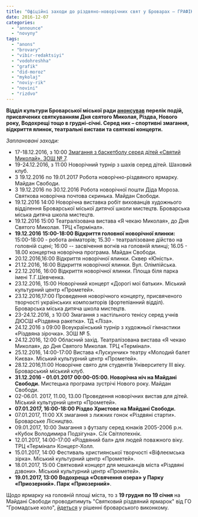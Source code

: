 ```yaml
---
title: "Офіційні заходи до різдвяно-новорічних свят у Броварах – ГРАФІК"
date: 2016-12-07
categories: 
  - "announce"
  - "novyny"
tags: 
  - "anons"
  - "brovary"
  - "vibir-redaktsiyi"
  - "vodohreshha"
  - "grafik"
  - "did-moroz"
  - "mykolaj"
  - "noviy-rik"
  - "novini"
  - "rizdvo"
---
```


**Відділ культури Броварської міської ради [анонсував](https://www.facebook.com/permalink.php?story_fbid=130674930753460&id=100014328607398) перелік подій, присвячених святкуванням Дня святого Миколая, Різдва, Нового року, Водохрещі тощо в грудні-січні. Серед них – спортивні змагання, відкриття ялинок, театральні вистави та святкові концерти.**

_Заплановані заходи:_

- 17-18.12.2016, з 10:00 [Змагання з баскетболу серед дітей «Святий Миколай». ЗОШ № 7](https://vk.com/mobi_basket?w=wall-77197202_383).
- 19-24.12.2016, з 11:00 Новорічний турнір з шахів серед дітей. Шаховий клуб.
- З 19.12.2016 по 19.01.2017 Робота новорічно-різдвяного ярмарку. Майдан Свободи.
- З 19.12.2016 по 30.12.2016 Робота новорічної пошти Діда Мороза. Святкова новорічна почтова скринька. Майдан Свободи.
- 19.12.2016 14:00 Новорічна виставка робіт вихованців художнього відділення Броварської міської дитячої школи мистецтв. Броварська міська дитяча школа мистецтв.
- 19.12.2016 15:00 Театралізована вистава «Я чекаю Миколая», до Дня Святого Миколая. ТРЦ «Термінал».
- **19.12.2016** **15:00-18:00 Відкриття головної новорічної ялинки:** 15:00-18:00 - робота аніматорів; 15.30 - театралізоване дійство на головній сцені; 16:00 -- засвічення вогнів на головній ялинці; 16.05 - 18.00 концертна новорічна програма. Майдан Свободи.
- 20.12.2016,16:00 Відкриття новорічної ялинки. Сквер «Юність».
- 21.12.2016, 16:00 Відкриття новорічної ялинки. Вул. Олімпійська.
- 22.12.2016, 16:00 Відкриття новорічної ялинки. Площа біля парка імені Т.Г.Шевченка.
- 23.12.2016, 15:00 Новорічний концерт «Дорогі мої батьки». Міський культурний центр «Прометей».
- 23.12.2016,17:00 Проведення новорічного концерту, присвяченого творчості українських композиторів (фортепіанний відділ). Броварська міська дитяча школа мистецтв.
- 23-24.12.2016, з 10:00 Змагання з настільного тенісу серед учнів ДЮСШ «Різдвяна ракетка». ТД «Ліза».
- 24.12.2016 з 09:00 Всеукраїнський турнір з художньої гімнастики «Різдвяна зірочка». ЗОШ № 5.
- 24.12.2016, 12:00 Обласний захід. Театралізована вистава «Я чекаю Миколая», до Дня Святого Миколая. ТРЦ «Термінал».
- 25.12.2016, 14:00-17:00 Вистава «Лускунчик» театру «Молодий балет Києва». Міський культурний центр «Прометей».
- 28.12.2016,11:00 Новорічне свято для студентів Університету ІІІ віку. Броварський міський клуб.
- **31.12.2016 - 01.01.2017 00:00-05:00. Новорічна ніч на Майдані Свободи.** Мистецька програма зустрічі Нового року. Майдан Свободи.
- 02-06.01. 2017, 11.00, 13.00 Проведення новорічних вистав для дітей. Міський культурний центр «Прометей».
- **07.01.2017, 16:00-18:00 Різдво Христове на Майдані Свободи.**
- 07.01.2017, 11:00 ХХ змагання з лижних гонок «Різдвяні старти». Броварське Лісництво.
- 09.01.2017, 10:00 Змагання з футзалу серед юнаків 2005-2006 р.н. «Кубок Володимира Подзігуна». С/к Світлотехнік.
- 12.01.2017, 14:00-17:00 «Різдвяний бал» для людей поважного віку. ТРЦ «Термінал» Концерт-Холл.
- 15.01.2017, 14:00 Фестиваль християнської творчості «Віфлеємська зірка». Міський культурний центр «Прометей».
- 18.01.2017, 15:00 Святковий концерт для мешканців міста «Різдвяні дзвони». Міський культурний центр «Прометей».
- **19.01.2017, 13:00 Водохреща «Освячення озера» у Парку «Приозерний». Парк «Приозерний»**.

Щодо ярмарку на головній площі міста, то з **19 грудня по 19 січня** на Майдані Свободи проводитимуть "Святковий різдвяний ярмарок" від ГО "Громадське коло", [йдеться](http://brovary-rada.gov.ua/documents/26288.html) у рішенні броварського виконкому.
